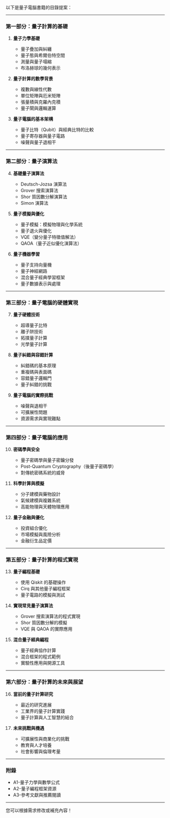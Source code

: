 以下是量子電腦書籍的目錄提案：

---

### **第一部分：量子計算的基礎**
1. **量子力學基礎**
   - 量子疊加與糾纏
   - 量子態與希爾伯特空間
   - 測量與量子塌縮
   - 布洛赫球的幾何表示

2. **量子計算的數學背景**
   - 複數與線性代數
   - 單位矩陣與厄米矩陣
   - 張量積與克羅內克積
   - 量子閘與邏輯運算

3. **量子電腦的基本架構**
   - 量子比特（Qubit）與經典比特的比較
   - 量子寄存器與量子電路
   - 噪聲與量子退相干

---

### **第二部分：量子演算法**
4. **基礎量子演算法**
   - Deutsch-Jozsa 演算法
   - Grover 搜索演算法
   - Shor 質因數分解演算法
   - Simon 演算法

5. **量子模擬與優化**
   - 量子模擬：模擬物理與化學系統
   - 量子退火與優化
   - VQE（變分量子特徵值解法）
   - QAOA（量子近似優化演算法）

6. **量子機器學習**
   - 量子支持向量機
   - 量子神經網路
   - 混合量子經典學習框架
   - 量子數據表示與處理

---

### **第三部分：量子電腦的硬體實現**
7. **量子硬體技術**
   - 超導量子比特
   - 離子阱技術
   - 拓撲量子計算
   - 光學量子計算

8. **量子糾錯與容錯計算**
   - 糾錯碼的基本原理
   - 重複碼與表面碼
   - 容錯量子邏輯門
   - 量子糾錯的挑戰

9. **量子電腦的實際挑戰**
   - 噪聲與退相干
   - 可擴展性問題
   - 資源需求與實現難點

---

### **第四部分：量子電腦的應用**
10. **密碼學與安全**
    - 量子密碼學與量子密鑰分發
    - Post-Quantum Cryptography（後量子密碼學）
    - 對傳統密碼系統的威脅

11. **科學計算與模擬**
    - 分子建模與藥物設計
    - 氣候建模與複雜系統
    - 高能物理與天體物理應用

12. **量子金融與優化**
    - 投資組合優化
    - 市場模擬與風險分析
    - 金融衍生品定價

---

### **第五部分：量子計算的程式實現**
13. **量子編程基礎**
    - 使用 Qiskit 的基礎操作
    - Cirq 與其他量子編程框架
    - 量子電路的模擬與測試

14. **實現常見量子演算法**
    - Grover 搜索演算法的程式實現
    - Shor 質因數分解的模擬
    - VQE 與 QAOA 的實際應用

15. **混合量子經典編程**
    - 量子經典協作計算
    - 混合框架的程式範例
    - 實驗性應用與開源工具

---

### **第六部分：量子計算的未來與展望**
16. **當前的量子計算研究**
    - 最近的研究進展
    - 工業界的量子計算實踐
    - 量子計算與人工智慧的結合

17. **未來挑戰與機遇**
    - 可擴展性與商業化的挑戰
    - 教育與人才培養
    - 社會影響與倫理考量

---

### **附錄**
- A1-量子力學與數學公式
- A2-量子編程框架資源
- A3-參考文獻與推薦閱讀

---

您可以根據需求修改或補充內容！